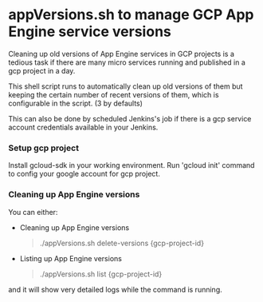 # appVersions.sh to manage GCP App Engine service versions

Cleaning up old versions of App Engine services in GCP projects is a tedious task if there are many micro services running and published in a gcp project in a day.

This shell script runs to automatically clean up old versions of them but keeping the certain number of recent versions of them, which is configurable in the script. (3 by defaults)

This can also be done by scheduled Jenkins's job if there is a gcp service account credentials available in your Jenkins.

### Setup gcp project

Install gcloud-sdk in your working environment.
Run 'gcloud init' command to config your google account for gcp project.

### Cleaning up App Engine versions

You can either:
* Cleaning up App Engine versions

    > ./appVersions.sh delete-versions {gcp-project-id}

* Listing up App Engine versions

    > ./appVersions.sh list {gcp-project-id}

and it will show very detailed logs while the command is running.
